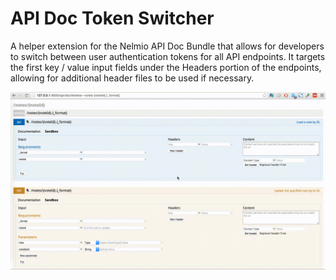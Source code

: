 # API Doc Token Switcher

A helper extension for the Nelmio API Doc Bundle that allows for developers to switch between user authentication tokens for all API endpoints. It targets the first key / value input fields under the Headers portion of the endpoints, allowing for additional header files to be used if necessary.


![Demo of the token switcher](demoVid.gif?raw=true "Token switcher in action")
